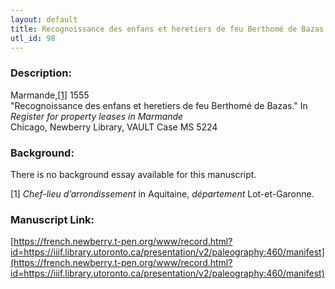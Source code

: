 ```yaml
---
layout: default
title: Recognoissance des enfans et heretiers de feu Berthomé de Bazas
utl_id: 98
---
```


### Description:

Marmande,<a id="_ftnref1">[[1]](#_ftn1)</a> 1555 <br>
"Recognoissance des enfans et heretiers de feu Berthomé de Bazas." In _Register for property leases in Marmande_<br>
Chicago, Newberry Library, VAULT Case MS 5224

### Background:

There is no background essay available for this manuscript.

<a id="_ftn1">[1]</a> _Chef-lieu d’arrondissement_ in Aquitaine, _département_ Lot-et-Garonne. 

### Manuscript Link:

[https://french.newberry.t-pen.org/www/record.html?id=https://iiif.library.utoronto.ca/presentation/v2/paleography:460/manifest](https://french.newberry.t-pen.org/www/record.html?id=https://iiif.library.utoronto.ca/presentation/v2/paleography:460/manifest)
